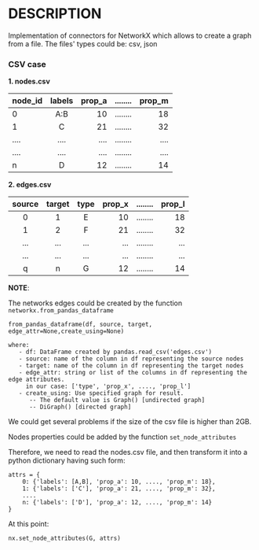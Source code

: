 # DESCRIPTION

Implementation of connectors for NetworkX which allows to create a graph from a file.
The files' types could be: csv, json

### CSV case

<b> 1. nodes.csv</b>

| node_id | labels | prop_a |  ........ | prop_m |
|:--------|:------:|-------:|----------:|-------:|         
| 0       |  A:B   |     10 |  ........ |     18 |
| 1       |   C    |     21 |  ........ |     32 |
| ....    |  ....  |   .... |  ........ |   .... |
| ....    |  ....  |   .... |  ........ |   .... |
| n       |   D    |     12 |  ........ |     14 |

<b> 2. edges.csv</b>

| source | target | type  | prop_x |  ........ | prop_l |
|:------:|:------:|:-----:|-------:|----------:|-------:|
|   0    |   1    |   E   |    10  |  ........ |    18  |
|   1    |   2    |   F   |    21  |  ........ |    32  |
|  ...   |  ...   |  ...  |   ...  |  ........ |   ...  |
|  ...   |  ...   |  ...  |   ...  |  ........ |   ...  |
|   q    |   n    |   G   |    12  |  ........ |    14  |


<b>NOTE</b>: 


The networks edges could be created by the function `networkx.from_pandas_dataframe`

    from_pandas_dataframe(df, source, target, edge_attr=None,create_using=None)

    where:
       - df: DataFrame created by pandas.read_csv('edges.csv')
       - source: name of the column in df representing the source nodes
       - target: name of the column in df representing the target nodes
       - edge_attr: string or list of the columns in df representing the edge attributes.
         in our case: ['type', 'prop_x', ...., 'prop_l']
       - create_using: Use specified graph for result. 
          -- The default value is Graph() [undirected graph]
          -- DiGraph() [directed graph]

We could get several problems if the size of the csv file is higher than 2GB.

Nodes properties could be added by the function `set_node_attributes`

Therefore, we need to read the nodes.csv file, and then transform it into a python dictionary having such form:

    attrs = {
        0: {'labels': [A,B], 'prop_a': 10, ...., 'prop_m': 18},
        1: {'labels': ['C'], 'prop_a': 21, ...., 'prop_m': 32},
        ....
        n: {'labels': ['D'], 'prop_a': 12, ...., 'prop_m': 14}
    }

At this point:

    nx.set_node_attributes(G, attrs)